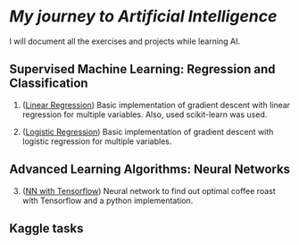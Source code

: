 # *My journey to Artificial Intelligence*

I will document all the exercises and projects while learning
AI. 


## Supervised Machine Learning: Regression and Classification

1. ([Linear Regression](./GradientDescent/LinearRegression))
Basic implementation of gradient descent with linear regression
for multiple variables. Also, used scikit-learn was used.

2. ([Logistic Regression](./GradientDescent/LogisticRegression))
Basic implementation of gradient descent with logistic regression
for multiple variables.

## Advanced Learning Algorithms: Neural Networks

3. ([NN with Tensorflow](./NeuralNetwork/CoffeeRoasting))
Neural network to find out optimal coffee roast with Tensorflow
and a python implementation. 


## Kaggle tasks 
